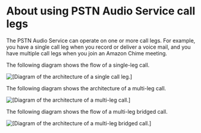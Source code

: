 # About using PSTN Audio Service call legs<a name="call-architecture"></a>

The PSTN Audio Service can operate on one or more call legs\. For example, you have a single call leg when you record or deliver a voice mail, and you have multiple call legs when you join an Amazon Chime meeting\.

The following diagram shows the flow of a single\-leg call\.

![\[Diagram of the architecture of a single call leg.\]](http://docs.aws.amazon.com/chime/latest/dg/images/single-leg-architecture.png)

The following diagram shows the architecture of a multi\-leg call\.

![\[Diagram of the architecture of a multi-leg call.\]](http://docs.aws.amazon.com/chime/latest/dg/images/multi-leg-architecture.png)

The following diagram shows the flow of a multi\-leg bridged call\.

![\[Diagram of the architecture of a multi-leg bridged call.\]](http://docs.aws.amazon.com/chime/latest/dg/images/Multi-Leg-Architecture-w-Bridge.png)